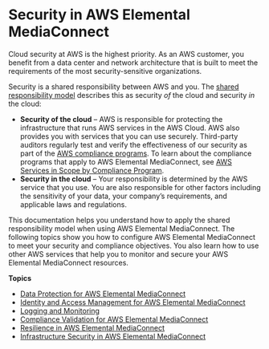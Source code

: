 # Security in AWS Elemental MediaConnect<a name="security"></a>

Cloud security at AWS is the highest priority\. As an AWS customer, you benefit from a data center and network architecture that is built to meet the requirements of the most security\-sensitive organizations\.

Security is a shared responsibility between AWS and you\. The [shared responsibility model](https://aws.amazon.com/compliance/shared-responsibility-model/) describes this as security *of* the cloud and security *in* the cloud:
+ **Security of the cloud** – AWS is responsible for protecting the infrastructure that runs AWS services in the AWS Cloud\. AWS also provides you with services that you can use securely\. Third\-party auditors regularly test and verify the effectiveness of our security as part of the [AWS compliance programs](https://aws.amazon.com/compliance/programs/)\. To learn about the compliance programs that apply to AWS Elemental MediaConnect, see [AWS Services in Scope by Compliance Program](https://aws.amazon.com/compliance/services-in-scope/)\.
+ **Security in the cloud** – Your responsibility is determined by the AWS service that you use\. You are also responsible for other factors including the sensitivity of your data, your company’s requirements, and applicable laws and regulations\. 

This documentation helps you understand how to apply the shared responsibility model when using AWS Elemental MediaConnect\. The following topics show you how to configure AWS Elemental MediaConnect to meet your security and compliance objectives\. You also learn how to use other AWS services that help you to monitor and secure your AWS Elemental MediaConnect resources\. 

**Topics**
+ [Data Protection for AWS Elemental MediaConnect](data-protection.md)
+ [Identity and Access Management for AWS Elemental MediaConnect](security-iam.md)
+ [Logging and Monitoring](incident-response.md)
+ [Compliance Validation for AWS Elemental MediaConnect](mediaconnect-compliance.md)
+ [Resilience in AWS Elemental MediaConnect](disaster-recovery-resiliency.md)
+ [Infrastructure Security in AWS Elemental MediaConnect](infrastructure-security.md)